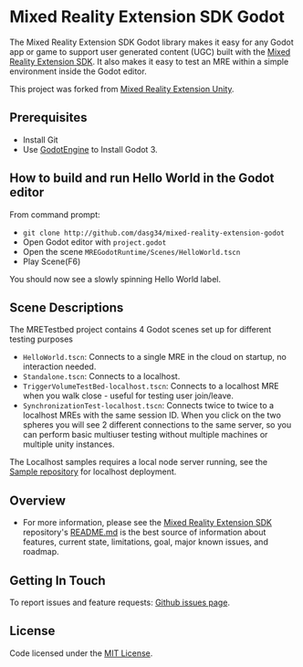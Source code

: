 # Mixed Reality Extension SDK Godot

The Mixed Reality Extension SDK Godot library makes it easy for any Godot app or game to support user generated content (UGC) built with the [Mixed Reality Extension SDK](
https://github.com/Microsoft/mixed-reality-extension-sdk). It also makes it easy to test an MRE within a simple environment inside the Godot editor.

This project was forked from [Mixed Reality Extension Unity](https://github.com/Microsoft/mixed-reality-extension-unity).


## Prerequisites
* Install Git
* Use [GodotEngine](https://godotengine.org/) to Install Godot 3.


## How to build and run Hello World in the Godot editor
From command prompt:
* `git clone http://github.com/dasg34/mixed-reality-extension-godot`
* Open Godot editor with `project.godot`
* Open the scene `MREGodotRuntime/Scenes/HelloWorld.tscn`
* Play Scene(F6)

You should now see a slowly spinning Hello World label.


## Scene Descriptions
The MRETestbed project contains 4 Godot scenes set up for different testing purposes
* `HelloWorld.tscn`: Connects to a single MRE in the cloud on startup, no interaction needed.
* `Standalone.tscn`: Connects to a localhost.
* `TriggerVolumeTestBed-localhost.tscn`: Connects to a localhost MRE when you walk close - useful for testing user join/leave.
* `SynchronizationTest-localhost.tscn`: Connects twice to twice to a localhost MREs with the same session ID. When you click on the two spheres you will see 2 different connections to the same server, so you can perform basic multiuser testing without multiple machines or multiple unity instances.

The Localhost samples requires a local node server running, see the [Sample repository](
https://github.com/Microsoft/mixed-reality-extension-sdk-samples#How-to-Build-and-Run-the-Hello-World-sample) for localhost deployment.


## Overview
* For more information, please see 
the [Mixed Reality Extension SDK](
https://github.com/Microsoft/mixed-reality-extension-sdk) repository's [README.md](https://github.com/Microsoft/mixed-reality-extension-sdk/blob/master/README.md) is the best source of information about features, current state, limitations, goal, major known issues, and roadmap.

## Getting In Touch
To report issues and feature requests: [Github issues page](
https://github.com/dasg34/mixed-reality-extension-godot/issues).


## License
Code licensed under the [MIT License](https://github.com/dasg34/mixed-reality-extension-godot/blob/main/LICENSE).

